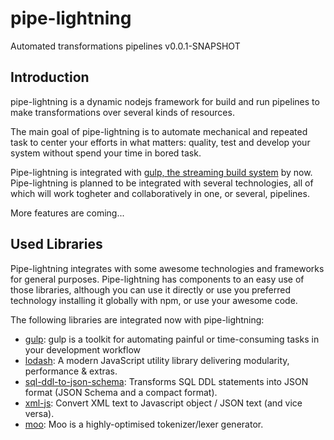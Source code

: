 # pipe-lightning
Automated transformations pipelines v0.0.1-SNAPSHOT

## Introduction

pipe-lightning is a dynamic nodejs framework for build and run pipelines to make transformations over several kinds of resources.

The main goal of pipe-lightning is to automate mechanical and repeated task to center your efforts in what matters: quality, test and develop your system without spend your time in bored task.

Pipe-lightning is integrated with [gulp, the streaming build system](https://gulpjs.com/) by now. Pipe-lightning is planned to be integrated with several technologies, all of which will work togheter and collaboratively in one, or several, pipelines.   

More features are coming...


## Used Libraries

Pipe-lightning integrates with some awesome technologies and frameworks for general purposes. Pipe-lightning has components to an easy use of those libraries, although you can use it directly or use you preferred technology installing it globally with npm, or use your awesome code.

The following libraries are integrated now with pipe-lightning:

- [gulp](https://gulpjs.com/): gulp is a toolkit for automating painful or time-consuming tasks in your development workflow
- [lodash](https://lodash.com/): A modern JavaScript utility library delivering modularity, performance & extras.
- [sql-ddl-to-json-schema](https://www.npmjs.com/package/sql-ddl-to-json-schema): Transforms SQL DDL statements into JSON format (JSON Schema and a compact format). 
- [xml-js](https://www.npmjs.com/package/xml-js): Convert XML text to Javascript object / JSON text (and vice versa).
- [moo](https://www.npmjs.com/package/moo): Moo is a highly-optimised tokenizer/lexer generator.  